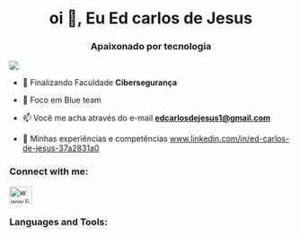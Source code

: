 <h1 align="center">oi 👋, Eu Ed carlos de Jesus</h1>
<h3 align="center">Apaixonado por tecnologia</h3>
<a href="https://www.linkedin.com/in/ed-carlos-de-jesus-37a2831a0"><img src="https://img.shields.io/badge/-LinkedIn-0072b1?&style=for-the-badge&logo=linkedin&logoColor=white" /></a>

- 🌱 Finalizando Faculdade **Cibersegurança**

- 💬 Foco em Blue team  

- 📫 Você me acha através do e-mail **edcarlosdejesus1@gmail.com**

- 📄 Minhas experiências e competências www.linkedin.com/in/ed-carlos-de-jesus-37a2831a0

<h3 align="left">Connect with me:</h3>
<p align="left">
<a href="https://www.linkedin.com/in/ed-carlos-de-jesus-37a2831a0" target="blank"><img align="center" src="https://raw.githubusercontent.com/rahuldkjain/github-profile-readme-generator/master/src/images/icons/Social/linked-in-alt.svg" alt="www.linkedin.com/in/ed-carlos-de-jesus-37a2831a0" height="30" width="40" /></a>
</p>

<h3 align="left">Languages and Tools:</h3>
<p > </p> 

<!---
<p><img align="center" src="https://github-readme-stats.vercel.app/api/top-langs?username=edcarlosdejesus&show_icons=true&locale=en&layout=compact" alt="edcarlosdejesus" /></p>


- 👋 Hi, Eu sou Edcarlos de Jesus
- 👀 I’m interested in Tecnologia / Analise de Dados
- 🌱 I’m currently learning Analise de Dados
- 💞️ I’m looking to collaborate on ...
- 📫 How to reach me ...
- 😄 Pronouns: ...
- ⚡ Fun fact: ...


EdcarlosdeJesus/EdcarlosdeJesus is a ✨ special ✨ repository because its `README.md` (this file) appears on your GitHub profile.
You can click the Preview link to take a look at your changes.
--->
